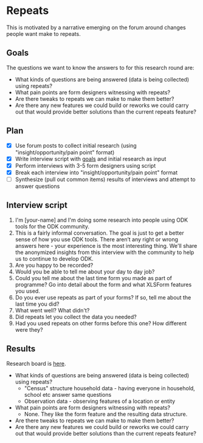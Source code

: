 # Repeats

This is motivated by a narrative emerging on the forum around changes people want make to repeats.

## Goals

The questions we want to know the answers to for this research round are:

* What kinds of questions are being answered (data is being collected) using repeats?
* What pain points are form designers witnessing with repeats?
* Are there tweaks to repeats we can make to make them better?
* Are there any new features we could build or reworks we could carry out that would provide better solutions than the current repeats feature?

## Plan

- [x] Use forum posts to collect initial research (using "insight/opportunity/pain point" format)
- [x] Write interview script with [goals](#goals) and initial research as input
- [x] Perform interviews with 3-5 form designers using script
- [x] Break each interview into "insight/opportunity/pain point" format
- [ ] Synthesize (pull out common items) results of interviews and attempt to answer questions

## Interview script

1. I'm [your-name] and I'm doing some research into people using ODK tools for the ODK community.
1. This is a fairly informal conversation. The goal is just to get a better sense of how you use ODK tools. There aren’t any right or wrong answers here - your experience is the most interesting thing. We'll share the anonymized insights from this interview with the community to help us to continue to develop ODK.
1. Are you happy to be recorded?
1. Would you be able to tell me about your day to day job?
1. Could you tell me about the last time form you made as part of programme? Go into detail about the form and what XLSForm features you used.
1. Do you ever use repeats as part of your forms? If so, tell me about the last time you did?
1. What went well? What didn't?
1. Did repeats let you collect the data you needed?
1. Had you used repeats on other forms before this one? How different were they?

## Results

Research board is [here](https://miro.com/app/board/o9J_kw4mjM8=/).


* What kinds of questions are being answered (data is being collected) using repeats?
  * "Census" structure household data - having everyone in household, school etc answer same questions
  * Observation data - observing features of a location or entity
* What pain points are form designers witnessing with repeats?
  * None. They like the form feature and the resulting data structure.
* Are there tweaks to repeats we can make to make them better?
* Are there any new features we could build or reworks we could carry out that would provide better solutions than the current repeats feature?

